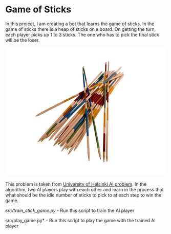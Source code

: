 
# Game of Sticks

In this project, I am creating a bot that learns the game of sticks. In the game of sticks there is a heap of sticks on a board. On getting the turn, each player picks up 1 to 3 sticks. The one who has to pick the final stick will be the loser. 



<img src= "./images/sticks.png" height = "400">

This problem is taken from [University of Helsinki AI problem](http://nifty.stanford.edu/2014/laaksonen-vihavainen-game-of-sticks/).  In the algorithm, two AI players play with each other and learn in the process that what should be the idle number of sticks to pick to at each step to win the game. 



*src/train_stick_game.py* - Run this script to train the AI player

src/play_game.py* - Run this script to play the game with the trained AI player
